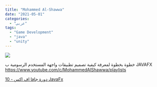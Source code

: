 ```yaml
---
title: "Mohammed Al-Shawwa"
date: "2021-05-01"
categories:
  - "عربي"
tags:
  - "Game Development"
  - "java"
  - "unity"
---
```


![](https://yt3.ggpht.com/ytc/AAUvwnhnSZKH9G7pb0SzCA75MbnUGB8PSwZvBx-FXR4=s176-c-k-c0x00ffffff-no-rj)

خطوة بخطوة لمعرفة كيفية تصميم تطبيقات واجهة المستخدم الرسومية ب JAVAFX https://www.youtube.com/c/MohammedAlShawwa/playlists

[10 - دورة جافا اف اكس JavaFx](https://www.youtube.com/c/MohammedAlShawwa/playlists)
